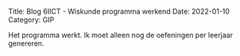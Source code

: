 Title: Blog 6IICT - Wiskunde programma werkend
Date: 2022-01-10
Category: GIP

Het programma werkt. Ik moet alleen nog de oefeningen per leerjaar genereren.
